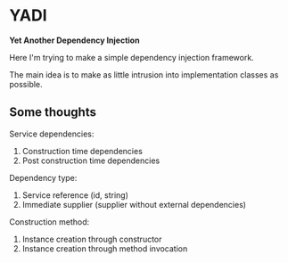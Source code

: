 # YADI
__Yet Another Dependency Injection__

Here I'm trying to make a simple dependency injection framework.

The main idea is to make as little intrusion into implementation classes as possible.

## Some thoughts

Service dependencies:
1. Construction time dependencies
2. Post construction time dependencies

Dependency type:
1. Service reference (id, string)
2. Immediate supplier (supplier without external dependencies)

Construction method:
1. Instance creation through constructor
2. Instance creation through method invocation